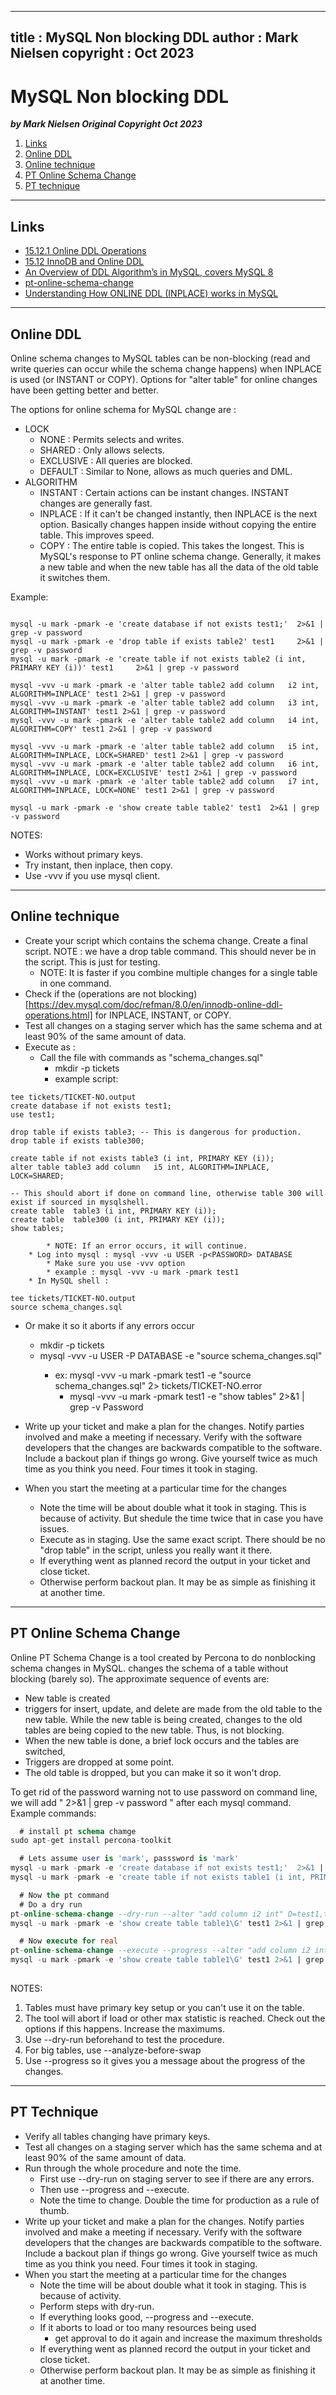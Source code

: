 
---
title : MySQL Non blocking DDL
author : Mark Nielsen
copyright : Oct 2023
---


MySQL Non blocking DDL
==============================

_**by Mark Nielsen
Original Copyright Oct 2023**_


1. [Links](#links)
2. [Online DDL](#online)
3. [Online technique](#otech)
4. [PT Online Schema Change](#pt)
5. [PT technique](#pttech)

* * *
<a name=Links></a>Links
-----

* [15.12.1 Online DDL Operations](https://dev.mysql.com/doc/refman/8.0/en/innodb-online-ddl-operations.html)
* [15.12 InnoDB and Online DDL](https://dev.mysql.com/doc/refman/8.0/en/innodb-online-ddl.html)
* [An Overview of DDL Algorithm’s in MySQL, covers MySQL 8](https://mydbops.wordpress.com/2020/03/04/an-overview-of-ddl-algorithms-in-mysql-covers-mysql-8/)
* [pt-online-schema-change](https://docs.percona.com/percona-toolkit/pt-online-schema-change.html#:~:text=pt%2Donline%2Dschema%2Dchange%20emulates%20the%20way%20that%20MySQL,and%20change%20data%20in%20it.)
* [Understanding How ONLINE DDL (INPLACE) works in MySQL](https://klouddb.io/understanding-how-online-ddl-inplace-works-in-mysql/)

* * *

<a name=online></a>Online DDL 
-----
Online schema changes to MySQL tables can be non-blocking (read and write queries can occur while the schema change happens) when INPLACE is used (or INSTANT or COPY).
Options for "alter table" for online changes have been getting better and better.

The options for online schema for MySQL change are : 
* LOCK
    * NONE : Permits selects and writes.
    * SHARED : Only allows selects.
    * EXCLUSIVE : All queries are blocked.
    * DEFAULT : Similar to None, allows as much queries and DML.
* ALGORITHM
    * INSTANT : Certain actions can be instant changes. INSTANT changes are generally fast.
    * INPLACE : If it can't be changed instantly, then INPLACE is the next option. Basically changes happen inside without copying the entire table. This improves speed. 
    * COPY : The entire table is copied. This takes the longest. This is MySQL's response to PT online schema change.  Generally, it makes a new table and when the new table has all the data of the old table it switches them.

Example:

```shell

mysql -u mark -pmark -e 'create database if not exists test1;'  2>&1 | grep -v password
mysql -u mark -pmark -e 'drop table if exists table2' test1     2>&1 | grep -v password
mysql -u mark -pmark -e 'create table if not exists table2 (i int, PRIMARY KEY (i))' test1     2>&1 | grep -v password

mysql -vvv -u mark -pmark -e 'alter table table2 add column   i2 int, ALGORITHM=INPLACE' test1 2>&1 | grep -v password
mysql -vvv -u mark -pmark -e 'alter table table2 add column   i3 int, ALGORITHM=INSTANT' test1 2>&1 | grep -v password
mysql -vvv -u mark -pmark -e 'alter table table2 add column   i4 int, ALGORITHM=COPY' test1 2>&1 | grep -v password

mysql -vvv -u mark -pmark -e 'alter table table2 add column   i5 int, ALGORITHM=INPLACE, LOCK=SHARED' test1 2>&1 | grep -v password
mysql -vvv -u mark -pmark -e 'alter table table2 add column   i6 int, ALGORITHM=INPLACE, LOCK=EXCLUSIVE' test1 2>&1 | grep -v password
mysql -vvv -u mark -pmark -e 'alter table table2 add column   i7 int, ALGORITHM=INPLACE, LOCK=NONE' test1 2>&1 | grep -v password

mysql -u mark -pmark -e 'show create table table2' test1  2>&1 | grep -v password

```

NOTES:
* Works without primary keys.
* Try instant, then inplace, then copy.
* Use -vvv if you use mysql client. 


* * *

<a name=otech></a>Online technique
-----

* Create your script which contains the schema change. Create a final script. NOTE : we have a drop table command. This should never be in the script. This is just for testing.
    * NOTE: It is faster if you combine multiple changes for a single table in one command. 
* Check if the (operations are not blocking)[https://dev.mysql.com/doc/refman/8.0/en/innodb-online-ddl-operations.html] for INPLACE, INSTANT, or COPY. 
* Test all changes on a staging server which has the same schema and at least 90% of the same amount of data.
* Execute as :
    * Call the file with commands as "schema_changes.sql"
        * mkdir -p tickets
        * example script:
```shell
tee tickets/TICKET-NO.output
create database if not exists test1;
use test1;

drop table if exists table3; -- This is dangerous for production.
drop table if exists table300;

create table if not exists table3 (i int, PRIMARY KEY (i));
alter table table3 add column   i5 int, ALGORITHM=INPLACE, LOCK=SHARED;

-- This should abort if done on command line, otherwise table 300 will exist if sourced in mysqlshell. 
create table  table3 (i int, PRIMARY KEY (i));
create table  table300 (i int, PRIMARY KEY (i));
show tables;

``` 
            * NOTE: If an error occurs, it will continue. 
        * Log into mysql : mysql -vvv -u USER -p<PASSWORD> DATABASE
            * Make sure you use -vvv option
            * example : mysql -vvv -u mark -pmark test1  
        * In MySQL shell :
```shell
tee tickets/TICKET-NO.output
source schema_changes.sql
```
   * Or make it so it aborts if any errors occur
        * mkdir -p tickets
        * mysql -vvv -u USER -P<PASSWORD> DATABASE -e "source schema_changes.sql"
            * ex: mysql -vvv -u mark -pmark test1 -e "source schema_changes.sql" 2> tickets/TICKET-NO.error
                 * mysql -vvv -u mark -pmark test1 -e "show tables" 2>&1 | grep -v Password



* Write up your ticket and make a plan for the changes. Notify parties involved and make a meeting if necessary. Verify with the software developers
that the changes are backwards compatible to the software. Include a backout plan if things go wrong. Give yourself twice as much time
as you think you need. Four times it took in staging.
* When you start the meeting at a particular time for the changes
    * Note the time will be about double what it took in staging. This is because of activity. But shedule the time twice that in case you have issues. 
    * Execute as in staging. Use the same exact script. There should be no "drop table" in the script, unless you really want it there. 
    * If everything went as planned record the output in your ticket and close ticket.
    * Otherwise perform backout plan. It may be as simple as finishing it at another time.



* * *
<a name=pt></a>PT Online Schema Change
-----
Online PT Schema Change is a tool created by Percona to do nonblocking schema changes in MySQL.
changes the schema of a table without blocking (barely so). The approximate sequence of events are:

* New table is created
* triggers for insert, update, and delete are made from the old table to the new table. While the new table is being created, changes to
the old tables are being copied to the new table. Thus, is not blocking.
* When the new table is done, a brief lock occurs and the tables are switched,
* Triggers are dropped at some point.
* The old table is dropped, but you can make it so it won't drop. 

To get rid of the password warning not to use password on command line, we will add " 2>&1 | grep -v password " after each mysql command.
Example commands:
```sql
  # install pt schema chamge
sudo apt-get install percona-toolkit

  # Lets assume user is 'mark', passsword is 'mark'
mysql -u mark -pmark -e 'create database if not exists test1;'  2>&1 | grep -v password
mysql -u mark -pmark -e 'create table if not exists table1 (i int, PRIMARY KEY (i))' test1     2>&1 | grep -v password

  # Now the pt command
  # Do a dry run
pt-online-schema-change --dry-run --alter "add column i2 int" D=test1,t=table1,u=mark,p=mark
mysql -u mark -pmark -e 'show create table table1\G' test1 2>&1 | grep -v password

  # Now execute for real
pt-online-schema-change --execute --progress --alter "add column i2 int" D=test1,t=table1,u=mark,p=mark
mysql -u mark -pmark -e 'show create table table1\G' test1 2>&1 | grep -v password
  

```
NOTES:
1. Tables must have primary key setup or you can't use it on the table.
2. The tool will abort if load or other max statistic is reached. Check out the options if this happens. Increase the maximums. 
3. Use --dry-run beforehand to test the procedure.
4. For big tables, use --analyze-before-swap
5. Use --progress so it gives you a message about the progress of the changes. 

* * *
<a name=pttech></a>PT Technique
-----


* Verify all tables changing have primary keys.
* Test all changes on a staging server which has the same schema and at least 90% of the same amount of data.
* Run through the whole procedure and note the time.
    * First use --dry-run on staging server to see if there are any errors.
    * Then use --progress and --execute.
    * Note the time to change. Double the time for production as a rule of thumb.
* Write up your ticket and make a plan for the changes. Notify parties involved and make a meeting if necessary. Verify with the software developers
that the changes are backwards compatible to the software. Include a backout plan if things go wrong. Give yourself twice as much time
as you think you need. Four times it took in staging. 
* When you start the meeting at a particular time for the changes
    * Note the time will be about double what it took in staging. This is because of activity.
    * Perform steps with dry-run.
    * If everything looks good, --progress and --execute.
    * If it aborts to load or too many resources being used
        * get approval to do it again and increase the maximum thresholds
    * If everything went as planned record the output in your ticket and close ticket. 
    * Otherwise perform backout plan. It may be as simple as finishing it at another time.



